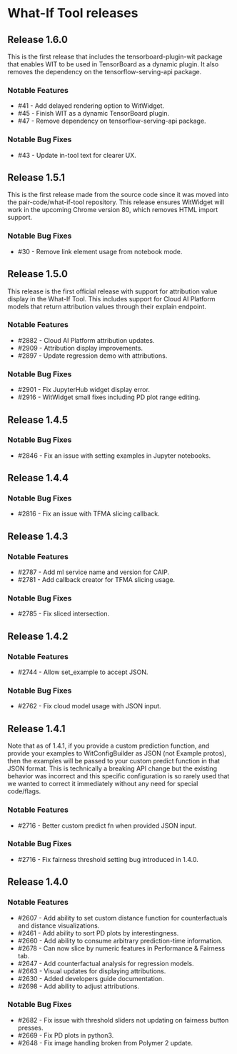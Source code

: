 # What-If Tool releases

## Release 1.6.0

This is the first release that includes the tensorboard-plugin-wit package
that enables WIT to be used in TensorBoard as a dynamic plugin. It also
removes the dependency on the tensorflow-serving-api package.

### Notable Features
- #41 - Add delayed rendering option to WitWidget.
- #45 - Finish WIT as a dynamic TensorBoard plugin.
- #47 - Remove dependency on tensorflow-serving-api package.

### Notable Bug Fixes
- #43 - Update in-tool text for clearer UX.

## Release 1.5.1

This is the first release made from the source code since it was moved into
the pair-code/what-if-tool repository. This release ensures WitWidget will
work in the upcoming Chrome version 80, which removes HTML import support.

### Notable Bug Fixes
- #30 - Remove link element usage from notebook mode.

## Release 1.5.0

This release is the first official release with support for attribution
value display in the What-If Tool. This includes support for Cloud AI
Platform models that return attribution values through their explain endpoint.

### Notable Features
- #2882 - Cloud AI Platform attribution updates.
- #2909 - Attribution display improvements.
- #2897 - Update regression demo with attributions.

### Notable Bug Fixes
- #2901 - Fix JupyterHub widget display error.
- #2916 - WitWidget small fixes including PD plot range editing.

## Release 1.4.5

### Notable Bug Fixes
- #2846 - Fix an issue with setting examples in Jupyter notebooks.

## Release 1.4.4

### Notable Bug Fixes
- #2816 - Fix an issue with TFMA slicing callback.

## Release 1.4.3

### Notable Features
- #2787 - Add ml service name and version for CAIP.
- #2781 - Add callback creator for TFMA slicing usage.

### Notable Bug Fixes
- #2785 - Fix sliced intersection.

## Release 1.4.2

### Notable Features
- #2744 - Allow set_example to accept JSON.

### Notable Bug Fixes
- #2762 - Fix cloud model usage with JSON input.

## Release 1.4.1

Note that as of 1.4.1, if you provide a custom prediction function, and provide
your examples to WitConfigBuilder as JSON (not Example protos), then the
examples will be passed to your custom predict function in that JSON format.
This is technically a breaking API change but the existing behavior was
incorrect and this specific configuration is so rarely used that we wanted
to correct it immediately without any need for special code/flags.

### Notable Features
- #2716 - Better custom predict fn when provided JSON input.

### Notable Bug Fixes
- #2716 - Fix fairness threshold setting bug introduced in 1.4.0.

## Release 1.4.0

### Notable Features
- #2607 - Add ability to set custom distance function for counterfactuals and distance
  visualizations.
- #2461 - Add ability to sort PD plots by interestingness.
- #2660 - Add ability to consume arbitrary prediction-time information.
- #2678 - Can now slice by numeric features in Performance & Fairness tab.
- #2647 - Add counterfactual analysis for regression models.
- #2663 - Visual updates for displaying attributions.
- #2630 - Added developers guide documentation.
- #2698 - Add ability to adjust attributions.

### Notable Bug Fixes
- #2682 - Fix issue with threshold sliders not updating on fairness button presses.
- #2669 - Fix PD plots in python3.
- #2648 - Fix image handling broken from Polymer 2 update.
